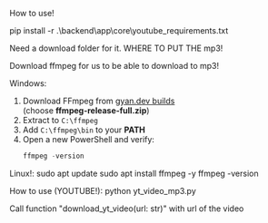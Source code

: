 How to use!


pip install -r .\backend\app\core\youtube_requirements.txt

Need a download folder for it. WHERE TO PUT THE mp3!



Download ffmpeg for us to be able to download to mp3!

Windows:
1. Download FFmpeg from [gyan.dev builds](https://www.gyan.dev/ffmpeg/builds/)  
   (choose **ffmpeg-release-full.zip**)
2. Extract to `C:\ffmpeg`
3. Add `C:\ffmpeg\bin` to your **PATH**
4. Open a new PowerShell and verify:
   ```powershell
   ffmpeg -version


Linux!:
sudo apt update
sudo apt install ffmpeg -y
ffmpeg -version


How to use (YOUTUBE!):
python yt_video_mp3.py

Call function "download_yt_video(url: str)" with url of the video